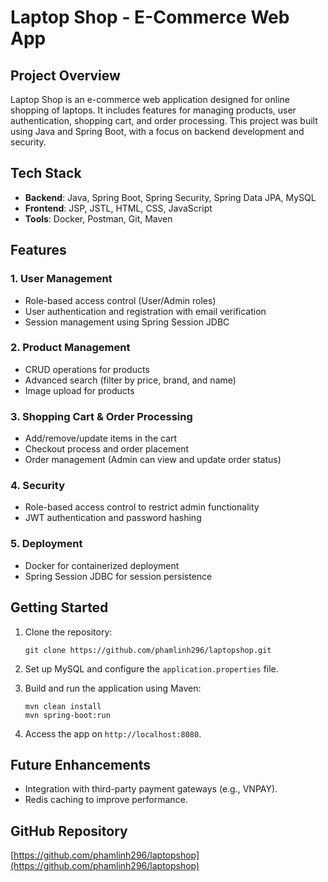 # Laptop Shop - E-Commerce Web App

## Project Overview

Laptop Shop is an e-commerce web application designed for online shopping of laptops. It includes features for managing products, user authentication, shopping cart, and order processing. This project was built using Java and Spring Boot, with a focus on backend development and security.

## Tech Stack

- **Backend**: Java, Spring Boot, Spring Security, Spring Data JPA, MySQL
- **Frontend**: JSP, JSTL, HTML, CSS, JavaScript
- **Tools**: Docker, Postman, Git, Maven

## Features

### 1. User Management
- Role-based access control (User/Admin roles)
- User authentication and registration with email verification
- Session management using Spring Session JDBC

### 2. Product Management
- CRUD operations for products
- Advanced search (filter by price, brand, and name)
- Image upload for products

### 3. Shopping Cart & Order Processing
- Add/remove/update items in the cart
- Checkout process and order placement
- Order management (Admin can view and update order status)

### 4. Security
- Role-based access control to restrict admin functionality
- JWT authentication and password hashing

### 5. Deployment
- Docker for containerized deployment
- Spring Session JDBC for session persistence

## Getting Started

1. Clone the repository:
   ```
   git clone https://github.com/phamlinh296/laptopshop.git
   ```

2. Set up MySQL and configure the `application.properties` file.

3. Build and run the application using Maven:
   ```
   mvn clean install
   mvn spring-boot:run
   ```

4. Access the app on `http://localhost:8080`.

## Future Enhancements
- Integration with third-party payment gateways (e.g., VNPAY).
- Redis caching to improve performance.

## GitHub Repository

[https://github.com/phamlinh296/laptopshop](https://github.com/phamlinh296/laptopshop)
